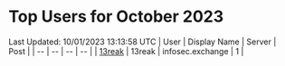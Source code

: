 # Top Users for October 2023
Last Updated: 10/01/2023 13:13:58 UTC
| User | Display Name | Server | Post |
| -- | -- | -- | -- |
| [13reak](https://infosec.exchange/@13reak) | 13reak | infosec.exchange | 1 |
